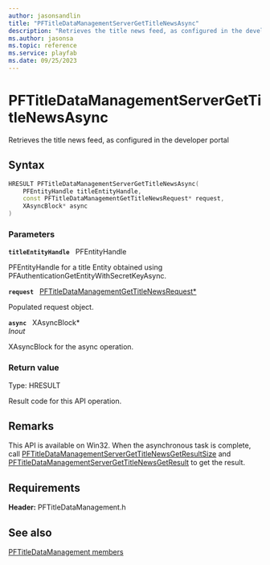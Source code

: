 ```yaml
---
author: jasonsandlin
title: "PFTitleDataManagementServerGetTitleNewsAsync"
description: "Retrieves the title news feed, as configured in the developer portal"
ms.author: jasonsa
ms.topic: reference
ms.service: playfab
ms.date: 09/25/2023
---
```


# PFTitleDataManagementServerGetTitleNewsAsync  

Retrieves the title news feed, as configured in the developer portal  

## Syntax  
  
```cpp
HRESULT PFTitleDataManagementServerGetTitleNewsAsync(  
    PFEntityHandle titleEntityHandle,  
    const PFTitleDataManagementGetTitleNewsRequest* request,  
    XAsyncBlock* async  
)  
```  
  
### Parameters  
  
**`titleEntityHandle`** &nbsp; PFEntityHandle  
  
PFEntityHandle for a title Entity obtained using PFAuthenticationGetEntityWithSecretKeyAsync.  
  
**`request`** &nbsp; [PFTitleDataManagementGetTitleNewsRequest*](../../pftitledatamanagementtypes/structs/pftitledatamanagementgettitlenewsrequest.md)  
  
Populated request object.  
  
**`async`** &nbsp; XAsyncBlock*  
*_Inout_*  
  
XAsyncBlock for the async operation.  
  
  
### Return value
Type: HRESULT
  
Result code for this API operation.
  
## Remarks  
  
This API is available on Win32. When the asynchronous task is complete, call [PFTitleDataManagementServerGetTitleNewsGetResultSize](pftitledatamanagementservergettitlenewsgetresultsize.md) and [PFTitleDataManagementServerGetTitleNewsGetResult](pftitledatamanagementservergettitlenewsgetresult.md) to get the result.
  
## Requirements  
  
**Header:** PFTitleDataManagement.h
  
## See also  
[PFTitleDataManagement members](../pftitledatamanagement_members.md)  

  
  
